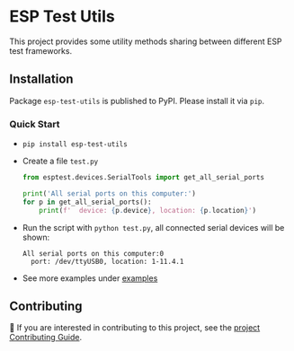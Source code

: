 # ESP Test Utils

This project provides some utility methods sharing between different ESP test frameworks.

## Installation

Package `esp-test-utils` is published to PyPI. Please install it via `pip`.

### Quick Start

- `pip install esp-test-utils`
- Create a file `test.py`

  ```python
  from esptest.devices.SerialTools import get_all_serial_ports

  print('All serial ports on this computer:')
  for p in get_all_serial_ports():
      print(f'  device: {p.device}, location: {p.location}')
  ```
- Run the script with `python test.py`, all connected serial devices will be shown:

  ```text
  All serial ports on this computer:0
    port: /dev/ttyUSB0, location: 1-11.4.1
  ```
- See more examples under [examples](https://github.com/espressif/pytest-embedded/tree/main/examples)

## Contributing

📘 If you are interested in contributing to this project, see the [project Contributing Guide](CONTRIBUTING.md).
